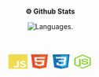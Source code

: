 <p align="center"><strong>⚙ Github Stats</strong></p>
<div>
<p align="center">
    <img src="https://github-readme-stats.vercel.app/api/top-langs/?username=turtle071&layout=compact&theme=dark" alt="Languages." />
</p>
<br>
  <div style="display: inline_block" align="center"><br>
 <img align="center" alt="Turtle-Js" height="30" width="40" src="https://raw.githubusercontent.com/devicons/devicon/master/icons/javascript/javascript-plain.svg">
 <img align="center" alt="Turtle-HTML" height="30" width="40" src="https://raw.githubusercontent.com/devicons/devicon/master/icons/html5/html5-original.svg">
 <img align="center" alt="Turtle-CSS" height="30" width="40" src="https://raw.githubusercontent.com/devicons/devicon/master/icons/css3/css3-original.svg">
 <img align="center" alt="Turtle-Nodejs" height="30" width="40" src="https://raw.githubusercontent.com/devicons/devicon/master/icons/nodejs/nodejs-original.svg">
  </div>
</div>
